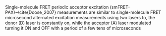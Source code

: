 Single-molecule FRET periodic acceptor excitation (smFRET-PAX)~\cite{Doose_2007} measurements are similar to single-molecule FRET microsecond alternated excitation measurements using two lasers to, the
donor (D) laser is constantly on, while the acceptor (A) laser modulated
turning it ON and OFF with a period of a few tens of microseconds